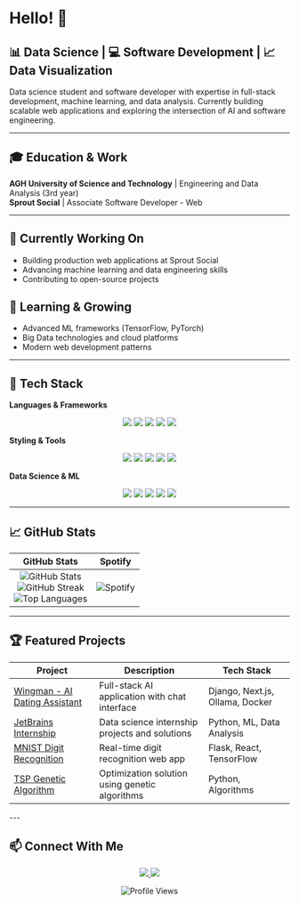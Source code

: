 # Hello! 👋

## 📊 Data Science | 💻 Software Development | 📈 Data Visualization

Data science student and software developer with expertise in full-stack development, 
machine learning, and data analysis. Currently building scalable web applications 
and exploring the intersection of AI and software engineering.

---

## 🎓 Education & Work

**AGH University of Science and Technology** | Engineering and Data Analysis (3rd year)  
**Sprout Social** | Associate Software Developer - Web

---

## 🔭 Currently Working On

- Building production web applications at Sprout Social
- Advancing machine learning and data engineering skills
- Contributing to open-source projects

## 🌱 Learning & Growing

- Advanced ML frameworks (TensorFlow, PyTorch)
- Big Data technologies and cloud platforms
- Modern web development patterns

---

## 💼 Tech Stack

**Languages & Frameworks**
<p align="center">
    <img src="https://img.shields.io/badge/Python-3776AB?style=for-the-badge&logo=python&logoColor=white" />
    <img src="https://img.shields.io/badge/TypeScript-3178C6?style=for-the-badge&logo=typescript&logoColor=white" />
    <img src="https://img.shields.io/badge/React-61DAFB?style=for-the-badge&logo=react&logoColor=black" />
    <img src="https://img.shields.io/badge/Angular-DD0031?style=for-the-badge&logo=angular&logoColor=white" />
    <img src="https://img.shields.io/badge/Next.js-000000?style=for-the-badge&logo=next.js&logoColor=white" />
</p>

**Styling & Tools**
<p align="center">
    <img src="https://img.shields.io/badge/SCSS-CC6699?style=for-the-badge&logo=sass&logoColor=white" />
    <img src="https://img.shields.io/badge/Tailwind-06B6D4?style=for-the-badge&logo=tailwind-css&logoColor=white" />
    <img src="https://img.shields.io/badge/Docker-2496ED?style=for-the-badge&logo=docker&logoColor=white" />
    <img src="https://img.shields.io/badge/Git-F05032?style=for-the-badge&logo=git&logoColor=white" />
    <img src="https://img.shields.io/badge/Linux-FCC624?style=for-the-badge&logo=linux&logoColor=black" />
</p>

**Data Science & ML**
<p align="center">
    <img src="https://img.shields.io/badge/TensorFlow-FF6F00?style=for-the-badge&logo=tensorflow&logoColor=white" />
    <img src="https://img.shields.io/badge/Scikit%20Learn-F7931E?style=for-the-badge&logo=scikit-learn&logoColor=white" />
    <img src="https://img.shields.io/badge/Pandas-150458?style=for-the-badge&logo=pandas&logoColor=white" />
    <img src="https://img.shields.io/badge/NumPy-013243?style=for-the-badge&logo=numpy&logoColor=white" />
    <img src="https://img.shields.io/badge/PostgreSQL-4169E1?style=for-the-badge&logo=postgresql&logoColor=white" />
</p>

---

## 📈 GitHub Stats

<div align="center">

| GitHub Stats | Spotify |
|:---:|:---:|
| ![GitHub Stats](https://github-readme-stats.vercel.app/api?username=birzyk6&show_icons=true&theme=github_dark_dimmed)<br/>![GitHub Streak](https://github-readme-streak-stats.herokuapp.com/?user=birzyk6&theme=github_dark_dimmed)<br/>![Top Languages](https://github-readme-stats.vercel.app/api/top-langs/?username=birzyk6&layout=compact&theme=github_dark_dimmed&hide=html) | ![Spotify](https://spotify-recently-played-readme.vercel.app/api?user=21limiqxkcsw5pi4grz2dc2bq&width=300) |

</div>

---

## 🏆 Featured Projects
<div align="center">
  
| Project | Description | Tech Stack |
|---------|-------------|------------|
| [Wingman - AI Dating Assistant](https://github.com/birzyk6/wingman) | Full-stack AI application with chat interface | Django, Next.js, Ollama, Docker |
| [JetBrains Internship](https://github.com/birzyk6/jetbrains-internship) | Data science internship projects and solutions | Python, ML, Data Analysis |
| [MNIST Digit Recognition](https://github.com/birzyk6/inteligencja-obliczeniowa/tree/main/neural_networks_project) | Real-time digit recognition web app | Flask, React, TensorFlow |
| [TSP Genetic Algorithm](https://github.com/birzyk6/inteligencja-obliczeniowa/tree/main/komiwoj) | Optimization solution using genetic algorithms | Python, Algorithms |

</div>
---

## 📫 Connect With Me

<p align="center">
  <a href="https://www.linkedin.com/in/bartosz-irzyk-75a365295/">
    <img src="https://img.shields.io/badge/LinkedIn-0077B5?style=for-the-badge&logo=linkedin&logoColor=white" />
  </a>
  <a href="mailto:birzyk6@gmail.com">
    <img src="https://img.shields.io/badge/Email-D14836?style=for-the-badge&logo=gmail&logoColor=white" />
  </a>
</p>

<p align="center">
  <img src="https://komarev.com/ghpvc/?username=birzyk6&color=blueviolet" alt="Profile Views" />
</p>

